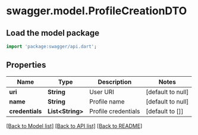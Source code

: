 # swagger.model.ProfileCreationDTO

## Load the model package
```dart
import 'package:swagger/api.dart';
```

## Properties
Name | Type | Description | Notes
------------ | ------------- | ------------- | -------------
**uri** | **String** | User URI | [default to null]
**name** | **String** | Profile name | [default to null]
**credentials** | **List&lt;String&gt;** | Profile credentials | [default to []]

[[Back to Model list]](../README.md#documentation-for-models) [[Back to API list]](../README.md#documentation-for-api-endpoints) [[Back to README]](../README.md)


